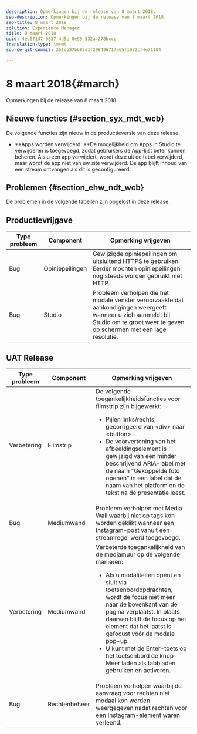 ```yaml
---
description: Opmerkingen bij de release van 8 maart 2018.
seo-description: Opmerkingen bij de release van 8 maart 2018.
seo-title: 8 maart 2018
solution: Experience Manager
title: 8 maart 2018
uuid: 4ed67147-0837-4d5e-8e99-532a4278bcce
translation-type: tm+mt
source-git-commit: 35feb87bb82d1f298496717a65f1972cf4e71104

---
```



# 8 maart 2018{#march}

Opmerkingen bij de release van 8 maart 2018.

## Nieuwe functies {#section_syx_mdt_wcb}

De volgende functies zijn nieuw in de productieversie van deze release:

* **Apps worden verwijderd. **De mogelijkheid om Apps in Studio te verwijderen is toegevoegd, zodat gebruikers de App-lijst beter kunnen beheren. Als u een app verwijdert, wordt deze uit de tabel verwijderd, maar wordt de app niet van uw site verwijderd. De app blijft inhoud van een stream ontvangen als dit is geconfigureerd.

## Problemen {#section_ehw_ndt_wcb}

De problemen in de volgende tabellen zijn opgelost in deze release.

## Productievrijgave

| **Type probleem** | **Component** | **Opmerking vrijgeven** |
|---|---|---|
| Bug | Opiniepeilingen | Gewijzigde opiniepeilingen om uitsluitend HTTPS te gebruiken. Eerder mochten opiniepeilingen nog steeds worden gebruikt met HTTP. |
| Bug | Studio | Probleem verholpen die het modale venster veroorzaakte dat aankondigingen weergeeft wanneer u zich aanmeldt bij Studio om te groot weer te geven op schermen met een lage resolutie. |

## UAT Release

| Type probleem | Component | Opmerking vrijgeven |
|--- |--- |--- |
| Verbetering | Filmstrip | De volgende toegankelijkheidsfuncties voor filmstrip zijn bijgewerkt: <br><ul><li>Pijlen links/rechts, gecorrigeerd van &lt;div> naar &lt;button> </li><li>De voorvertoning van het afbeeldingselement is gewijzigd van een minder beschrijvend ARIA-label met de naam &quot;Gekoppelde foto openen&quot; in een label dat de naam van het platform en de tekst na de presentatie leest.</li></ul> |
| Bug | Mediumwand | Probleem verholpen met Media Wall waarbij niet op tags kon worden geklikt wanneer een Instagram-post vanuit een streamregel werd toegevoegd. |
| Verbetering | Mediumwand | Verbeterde toegankelijkheid van de mediamuur op de volgende manieren: <br><ul><li>Als u modaliteiten opent en sluit via toetsenbordopdrachten, wordt de focus niet meer naar de bovenkant van de pagina verplaatst. In plaats daarvan blijft de focus op het element dat het laatst is gefocust vóór de modale pop-up.</li><li>U kunt met de Enter-toets op het toetsenbord de knop Meer laden als tabbladen gebruiken en activeren.</li></ul> |
| Bug | Rechtenbeheer | Probleem verholpen waarbij de aanvraag voor rechten niet modaal kon worden weergegeven nadat rechten voor een Instagram-element waren verleend. |

